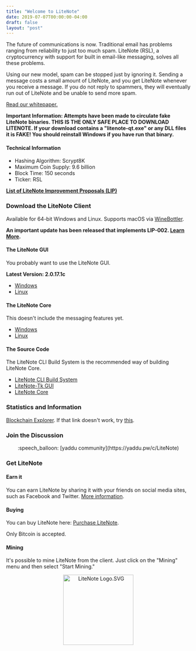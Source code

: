 ```yaml
---
title: "Welcome to LiteNote"
date: 2019-07-07T00:00:00-04:00
draft: false
layout: "post"
---
```


The future of communications is now. Traditional email has problems ranging from reliability to just too much spam.
LiteNote (RSL), a cryptocurrency with support for built in email-like messaging, solves all these problems.

Using our new model, spam can be stopped just by ignoring it. Sending a message costs a small amount of LiteNote,
and you get LiteNote whenever you receive a message. If you do not reply to spammers, they will eventually run out
of LiteNote and be unable to send more spam.

[Read our whitepaper.](/whitepaper)

**Important Information: Attempts have been made to circulate fake LiteNote binaries. THIS IS THE ONLY SAFE PLACE TO DOWNLOAD LITENOTE.
If your download contains a "litenote-qt.exe" or any DLL files it is FAKE! You should reinstall Windows if you have run that binary.**

#### Technical Information

* Hashing Algorithm: Scrypt8K
* Maximum Coin Supply: 9.6 billion
* Block Time: 150 seconds
* Ticker: RSL

**[List of LiteNote Improvement Proposals (LIP)](https://github.com/LiteNoteProject/LiteNote/issues?utf8=✓&q=LIP-)**

### Download the LiteNote Client

Available for 64-bit Windows and Linux. Supports macOS via [WineBottler](http://winebottler.kronenberg.org/).

**An important update has been released that implements LIP-002. [Learn More](https://github.com/LiteNoteProject/LiteNote/issues/1).**

#### The LiteNote GUI

You probably want to use the LiteNote GUI.

**Latest Version: 2.0.17.1c**

* [Windows](https://github.com/LiteNoteProject/litenote-tk/releases/download/2.0.17.1c/litenote-full-win64.zip)
* [Linux](https://github.com/LiteNoteProject/litenote-tk/releases/download/2.0.17.1c/litenote-full-linux64.tar.gz)

#### The LiteNote Core

This doesn't include the messaging features yet.

* [Windows](https://github.com/LiteNoteProject/litenote-builds/releases/download/0.17.1b/litenote-core-win64.zip)
* [Linux](https://github.com/LiteNoteProject/litenote-builds/releases/download/0.17.1b/litenote-core-linux64.tar.gz)

#### The Source Code

The LiteNote CLI Build System is the recommended way of building LiteNote Core.

* [LiteNote CLI Build System](https://github.com/LiteNoteProject/litenote-builds)
* [LiteNote-Tk GUI](https://github.com/LiteNoteProject/litenote-tk)
* [LiteNote Core](https://github.com/LiteNoteProject/litenote)

### Statistics and Information

[Blockchain Explorer](https://explorelitenote.serveo.net). If that link doesn't work, try [this](http://45.79.78.155:4502).
  
### Join the Discussion

<center>
:speech_balloon: [yaddu community](https://yaddu.pw/c/LiteNote)
</center>

### Get LiteNote

#### Earn it

You can earn LiteNote by sharing it with your friends on social media sites,
such as Facebook and Twitter. [More information](https://yaddu.pw/c/LiteNote/post/1562691469903.c456c144).

#### Buying

You can buy LiteNote here: [Purchase LiteNote](https://buylitenote.serveo.net).

Only Bitcoin is accepted.

#### Mining

It's possible to mine LiteNote from the client. Just click on the "Mining" menu and then select
"Start Mining."

<center>
<img alt="LiteNote Logo.SVG" src="/logo.svg" width="192" height="192">
</center>

